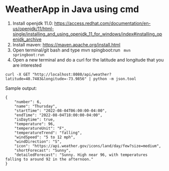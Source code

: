 # WeatherApp in Java using cmd
1. Install openjdk 11.0: https://access.redhat.com/documentation/en-us/openjdk/11/html-single/installing_and_using_openjdk_11_for_windows/index#installing_openjdk_archive
2. Install maven: https://maven.apache.org/install.html
3. Open terminal/git bash and type mvn spingboot:run
``` mvn springboot:run```
4. Open a new terminal and do a curl for the latitude and longitude that you are interested
```
curl -X GET "http://localhost:8080/api/weather?latitude=40.7483&longitude=-73.9856" | python -m json.tool
```
Sample output:
```
{
    "number": 6,
    "name": "Thursday",
    "startTime": "2022-08-04T06:00:00-04:00",
    "endTime": "2022-08-04T18:00:00-04:00",
    "isDaytime": true,
    "temperature": 96,
    "temperatureUnit": "F",
    "temperatureTrend": "falling",
    "windSpeed": "5 to 12 mph",
    "windDirection": "S",
    "icon": "https://api.weather.gov/icons/land/day/few?size=medium",
    "shortForecast": "Sunny",
    "detailedForecast": "Sunny. High near 96, with temperatures falling to around 92 in the afternoon."
}
```

